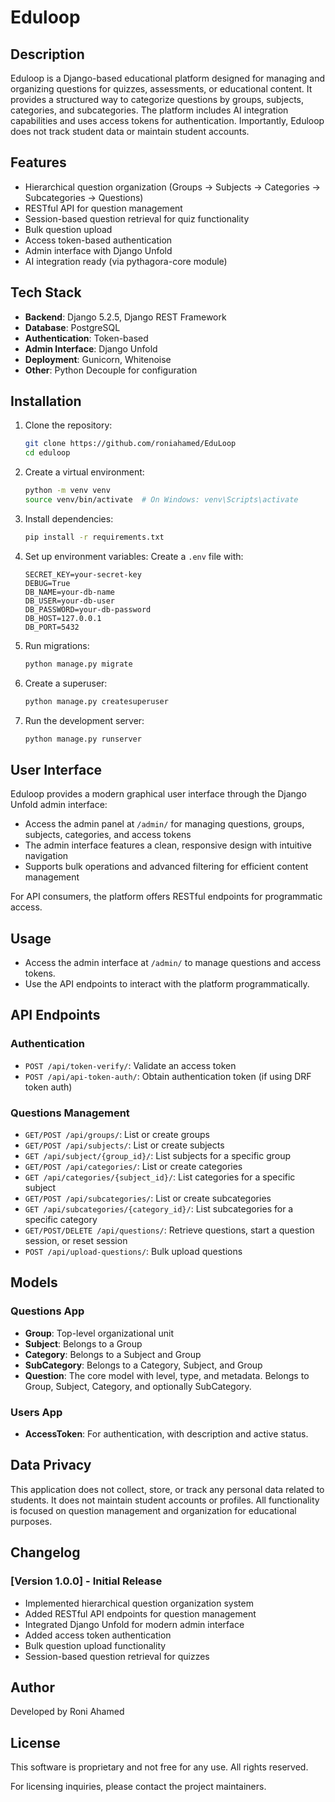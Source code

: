 # Eduloop

## Description
Eduloop is a Django-based educational platform designed for managing and organizing questions for quizzes, assessments, or educational content. It provides a structured way to categorize questions by groups, subjects, categories, and subcategories. The platform includes AI integration capabilities and uses access tokens for authentication. Importantly, Eduloop does not track student data or maintain student accounts.

## Features
- Hierarchical question organization (Groups -> Subjects -> Categories -> Subcategories -> Questions)
- RESTful API for question management
- Session-based question retrieval for quiz functionality
- Bulk question upload
- Access token-based authentication
- Admin interface with Django Unfold
- AI integration ready (via pythagora-core module)

## Tech Stack
- **Backend**: Django 5.2.5, Django REST Framework
- **Database**: PostgreSQL
- **Authentication**: Token-based
- **Admin Interface**: Django Unfold
- **Deployment**: Gunicorn, Whitenoise
- **Other**: Python Decouple for configuration

## Installation

1. Clone the repository:
   ```bash
   git clone https://github.com/roniahamed/EduLoop
   cd eduloop
   ```

2. Create a virtual environment:
   ```bash
   python -m venv venv
   source venv/bin/activate  # On Windows: venv\Scripts\activate
   ```

3. Install dependencies:
   ```bash
   pip install -r requirements.txt
   ```

4. Set up environment variables:
   Create a `.env` file with:
   ```
   SECRET_KEY=your-secret-key
   DEBUG=True
   DB_NAME=your-db-name
   DB_USER=your-db-user
   DB_PASSWORD=your-db-password
   DB_HOST=127.0.0.1
   DB_PORT=5432
   ```

5. Run migrations:
   ```bash
   python manage.py migrate
   ```

6. Create a superuser:
   ```bash
   python manage.py createsuperuser
   ```

7. Run the development server:
   ```bash
   python manage.py runserver
   ```

## User Interface

Eduloop provides a modern graphical user interface through the Django Unfold admin interface:
- Access the admin panel at `/admin/` for managing questions, groups, subjects, categories, and access tokens
- The admin interface features a clean, responsive design with intuitive navigation
- Supports bulk operations and advanced filtering for efficient content management

For API consumers, the platform offers RESTful endpoints for programmatic access.

## Usage

- Access the admin interface at `/admin/` to manage questions and access tokens.
- Use the API endpoints to interact with the platform programmatically.

## API Endpoints

### Authentication
- `POST /api/token-verify/`: Validate an access token
- `POST /api/api-token-auth/`: Obtain authentication token (if using DRF token auth)

### Questions Management
- `GET/POST /api/groups/`: List or create groups
- `GET/POST /api/subjects/`: List or create subjects
- `GET /api/subject/{group_id}/`: List subjects for a specific group
- `GET/POST /api/categories/`: List or create categories
- `GET /api/categories/{subject_id}/`: List categories for a specific subject
- `GET/POST /api/subcategories/`: List or create subcategories
- `GET /api/subcategories/{category_id}/`: List subcategories for a specific category
- `GET/POST/DELETE /api/questions/`: Retrieve questions, start a question session, or reset session
- `POST /api/upload-questions/`: Bulk upload questions

## Models

### Questions App
- **Group**: Top-level organizational unit
- **Subject**: Belongs to a Group
- **Category**: Belongs to a Subject and Group
- **SubCategory**: Belongs to a Category, Subject, and Group
- **Question**: The core model with level, type, and metadata. Belongs to Group, Subject, Category, and optionally SubCategory.

### Users App
- **AccessToken**: For authentication, with description and active status.

## Data Privacy
This application does not collect, store, or track any personal data related to students. It does not maintain student accounts or profiles. All functionality is focused on question management and organization for educational purposes.

## Changelog

### [Version 1.0.0] - Initial Release
- Implemented hierarchical question organization system
- Added RESTful API endpoints for question management
- Integrated Django Unfold for modern admin interface
- Added access token authentication
- Bulk question upload functionality
- Session-based question retrieval for quizzes

## Author

Developed by Roni Ahamed

## License

This software is proprietary and not free for any use. All rights reserved.

For licensing inquiries, please contact the project maintainers.
